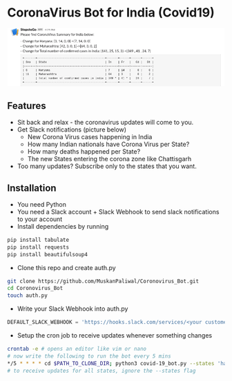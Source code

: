 # CoronaVirus Bot for India (Covid19)
![Corona Slack Bot](https://github.com/MuskanPaliwal/Coronovirus_Bot/blob/master/BotWorkingImg/Screenshot%20from%202020-03-23%2017-40-40.png)
## Features
- Sit back and relax - the coronavirus updates will come to you.
- Get Slack notifications (picture below)
  -  New Corona Virus cases happening in India
  -  How many Indian nationals have Corona Virus per State?
  -  How many deaths happened per State?
  -  The new States entering the corona zone like Chattisgarh
- Too many updates? Subscribe only to the states that you want.

## Installation
- You need Python
- You need a Slack account + Slack Webhook to send slack notifications to your account
- Install dependencies by running
```bash
pip install tabulate
pip install requests
pip install beautifulsoup4
```
- Clone this repo and create auth.py
```bash
git clone https://github.com/MuskanPaliwal/Coronovirus_Bot.git
cd Coronovirus_Bot
touch auth.py
```
- Write your Slack Webhook into auth.py
```python
DEFAULT_SLACK_WEBHOOK = 'https://hooks.slack.com/services/<your custome webhook url>'
```
- Setup the cron job to receive updates whenever something changes
```bash
crontab -e # opens an editor like vim or nano
# now write the following to run the bot every 5 mins
*/5 * * * * cd $PATH_TO_CLONE_DIR; python3 covid-19_bot.py --states 'haryana,maharashtra'
# to receive updates for all states, ignore the --states flag
```


